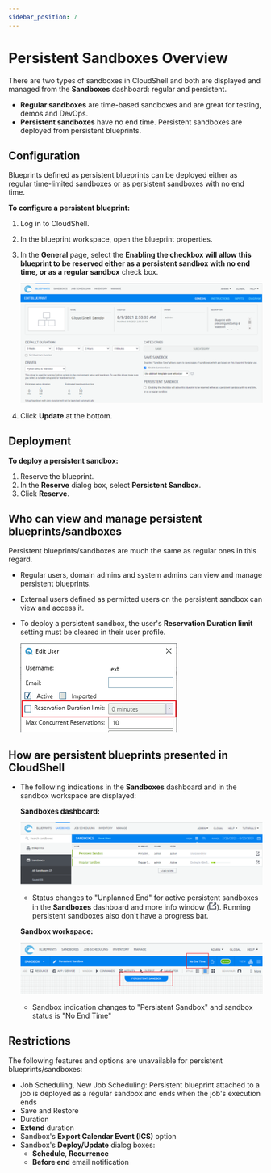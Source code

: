 ```yaml
---
sidebar_position: 7
---
```


# Persistent Sandboxes Overview

There are two types of sandboxes in CloudShell and both are displayed and managed from the **Sandboxes** dashboard: regular and persistent.

- **Regular sandboxes** are time-based sandboxes and are great for testing, demos and DevOps.
- **Persistent sandboxes** have no end time. Persistent sandboxes are deployed from persistent blueprints.

## Configuration

Blueprints defined as persistent blueprints can be deployed either as regular time-limited sandboxes or as persistent sandboxes with no end time.

**To configure a persistent blueprint:**

1. Log in to CloudShell.
2. In the blueprint workspace, open the blueprint properties.
3. In the **General** page, select the **Enabling the checkbox will allow this blueprint to be reserved either as a persistent sandbox with no end time, or as a regular sandbox** check box.
    
    ![](/Images/CloudShell-Portal/Lab-Management/Environments/PermanentBlueprintConfiguration.png)
    
4. Click **Update** at the bottom.

## Deployment

**To deploy a persistent sandbox:**

1. Reserve the blueprint.
2. In the **Reserve** dialog box, select **Persistent Sandbox**.
3. Click **Reserve**.

## Who can view and manage persistent blueprints/sandboxes

Persistent blueprints/sandboxes are much the same as regular ones in this regard.

- Regular users, domain admins and system admins can view and manage persistent blueprints.
- External users defined as permitted users on the persistent sandbox can view and access it.
- To deploy a persistent sandbox, the user's **Reservation Duration limit** setting must be cleared in their user profile.
    
    ![](/Images/CloudShell-Portal/Lab-Management/Environments/ReservationDurationLimit.png)
    

## How are persistent blueprints presented in CloudShell

- The following indications in the **Sandboxes** dashboard and in the sandbox workspace are displayed:
    
    **Sandboxes dashboard:**
    
    ![](/Images/CloudShell-Portal/Lab-Management/Environments/PermanentEnvironmentIndication1.png)
    
    - Status changes to "Unplanned End" for active persistent sandboxes in the **Sandboxes** dashboard and more info window (![](/Images/CloudShell-Portal/Lab-Management/Environments/MoreInfoButton_15x16.png)). Running persistent sandboxes also don't have a progress bar.
    
    **Sandbox workspace:**
    
    ![](/Images/CloudShell-Portal/Lab-Management/Environments/PermanentEnvironmentIndication2.png)
    
    - Sandbox indication changes to "Persistent Sandbox" and sandbox status is "No End Time"

## Restrictions

The following features and options are unavailable for persistent blueprints/sandboxes:

- Job Scheduling, New Job Scheduling: Persistent blueprint attached to a job is deployed as a regular sandbox and ends when the job's execution ends
- Save and Restore
- Duration
- **Extend** duration
- Sandbox's **Export Calendar Event (ICS)** option
- Sandbox's **Deploy/Update** dialog boxes:
  - **Schedule**, **Recurrence**
  - **Before end** email notification